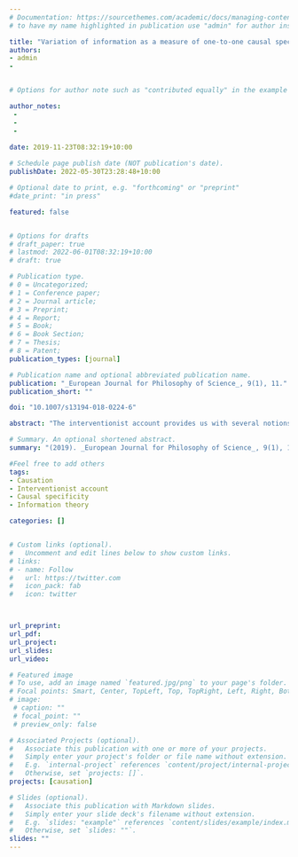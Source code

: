 ```yaml
---
# Documentation: https://sourcethemes.com/academic/docs/managing-content/
# to have my name highlighted in publication use "admin" for author instead of Pierrick Bourrat

title: "Variation of information as a measure of one-to-one causal specificity"
authors:
- admin
- 


# Options for author note such as "contributed equally" in the example below, assuming they are three authors, the third author is corresponding author.

author_notes:
 - 
 - 
 - 
 
date: 2019-11-23T08:32:19+10:00

# Schedule page publish date (NOT publication's date).
publishDate: 2022-05-30T23:28:48+10:00

# Optional date to print, e.g. "forthcoming" or "preprint"
#date_print: "in press"

featured: false


# Options for drafts
# draft_paper: true
# lastmod: 2022-06-01T08:32:19+10:00
# draft: true

# Publication type.
# 0 = Uncategorized;
# 1 = Conference paper;
# 2 = Journal article;
# 3 = Preprint;
# 4 = Report;
# 5 = Book;
# 6 = Book Section;
# 7 = Thesis;
# 8 = Patent;
publication_types: [journal]

# Publication name and optional abbreviated publication name.
publication: "_European Journal for Philosophy of Science_, 9(1), 11."
publication_short: ""

doi: "10.1007/s13194-018-0224-6"

abstract: "The interventionist account provides us with several notions permitting the qualification of causal relationships. In recent years, there has been a push toward formalizing these notions using information theory. In this paper, I discuss one of them, namely causal specificity. The notion of causal specificity is ambiguous as it can refer to at least two different concepts. After having presented these, I show that current attempts to formalize causal specificity in information theoretic terms have mostly focused on one of these two concepts. I then propose and apply a new information-theoretic measure which captures the other concept."

# Summary. An optional shortened abstract.
summary: "(2019). _European Journal for Philosophy of Science_, 9(1), 11."

#Feel free to add others
tags:
- Causation
- Interventionist account
- Causal specificity
- Information theory

categories: []


# Custom links (optional).
#   Uncomment and edit lines below to show custom links.
# links:
# - name: Follow
#   url: https://twitter.com
#   icon_pack: fab
#   icon: twitter



url_preprint:
url_pdf:
url_project:
url_slides:
url_video:

# Featured image
# To use, add an image named `featured.jpg/png` to your page's folder. 
# Focal points: Smart, Center, TopLeft, Top, TopRight, Left, Right, BottomLeft, Bottom, BottomRight.
# image:
 # caption: ""
 # focal_point: ""
 # preview_only: false

# Associated Projects (optional).
#   Associate this publication with one or more of your projects.
#   Simply enter your project's folder or file name without extension.
#   E.g. `internal-project` references `content/project/internal-project/index.md`.
#   Otherwise, set `projects: []`.
projects: [causation]

# Slides (optional).
#   Associate this publication with Markdown slides.
#   Simply enter your slide deck's filename without extension.
#   E.g. `slides: "example"` references `content/slides/example/index.md`.
#   Otherwise, set `slides: ""`.
slides: ""
---
```


